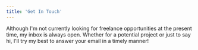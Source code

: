 ```yaml
---
title: 'Get In Touch'
---
```


Although I'm not currently looking for freelance opportunities at the present time, my inbox is always open. Whether for a potential project or just to say hi, I'll try my best to answer your email in a timely manner!

